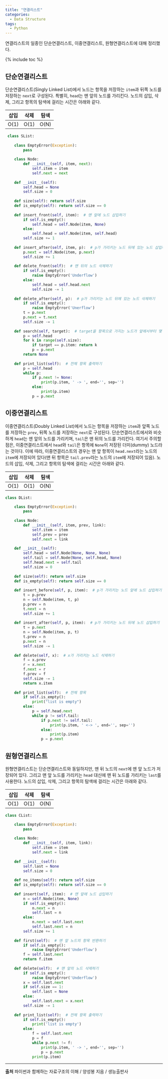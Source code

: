 ```yaml
---
title: "연결리스트"
categories:
  - Data Structure
tags:
  - Python
---
```


연결리스트의 일종인 단순연결리스트, 이중연결리스트, 원형연결리스트에 대해 정리했다.

{% include toc %}

## 단순연결리스트
단순연결리스트(Singly Linked List)에서 노드는 항목을 저장하는 `item`과 뒤쪽 노드를 저장하는 `next`로 구성된다. 특별히, `head`는 맨 앞의 노드를 가리킨다. 노드의 삽입, 삭제, 그리고 항목의 탐색에 걸리는 시간은 아래와 같다.

|삽입|삭제|탐색|
|---|---|---|
|O(1)|O(1)|O(N)|

```python
 class SList:
 
    class EmptyError(Exception):
        pass
    
    class Node:
        def __init__(self, item, next):
            self.item = item
            self.next = next
            
    def __init__(self):
        self.head = None
        self.size = 0
        
    def size(self): return self.size
    def is_empty(self): return self.size == 0
    
    def insert_front(self, item):  # 맨 앞에 노드 삽입하기
        if self.is_empty():
            self.head = self.Node(item, None)
        else:
            self.head = self.Node(item, self.head)
        self.size += 1
        
    def insert_after(self, item, p):  # p가 가리키는 노드 뒤에 있는 노드 삽입하기
        p.next = self.Node(item, p.next)
        self.size += 1
        
    def delete_front(self):  # 맨 뒤의 노드 삭제하기
        if self.is_empty():
            raise EmptyError('Underflow')
        else:
            self.head = self.head.next
            self.size -= 1
            
    def delete_after(self, p):  # p가 가리키는 노드 뒤에 있는 노드 삭제하기
        if self.is_empty():
            raise EmptyError('Unerflow')
        t = p.next
        p.next = t.next
        self.size -= 1
        
    def search(self, target):  # target을 항목으로 가지는 노드가 앞에서부터 몇 번째에 있는지 반환하기
        p = self.head
        for k in range(self.size):
            if target == p.item: return k
            p = p.next
        return None
    
    def print_list(self):  # 전체 항목 출력하기
        p = self.head
        while p:
            if p.next != None:
                print(p.item, ' -> ', end='', sep='')
            else:
                print(p.item)
            p = p.next
```  

## 이중연결리스트
이중연결리스트(Doubly Linked List)에서 노드는 항목을 저장하는 `item`과 앞쪽 노드를 저장하는 `prev`, 뒤쪽 노드를 저장하는 `next`로 구성된다. 단순연결리스트에서와 비슷하게 `head`는 맨 앞의 노드를 가리키며, `tail`은 맨 뒤의 노드를 가리킨다. 여기서 주의할 점은, 이중연결리스트에서 `head`와 `tail`은 항목에 `None`이 저장된 더미(dummy) 노드라는 것이다. 이에 따라, 이중연결리스트의 경우는 맨 앞 항목이 `head.next`라는 노드의 `item`에 저장되어 있다(맨 뒤 항목은 `tail.prev`라는 노드의 `item`에 저장되어 있음). 노드의 삽입, 삭제, 그리고 항목의 탐색에 걸리는 시간은 아래와 같다.

|삽입|삭제|탐색|
|---|---|---|
|O(1)|O(1)|O(N)|

```python
class DList:

    class EmptyError(Exception):
        pass
    
    class Node:
        def __init__(self, item, prev, link):
            self.item = item
            self.prev = prev
            self.next = link
                
    def __init__(self):
        self.head = self.Node(None, None, None)
        self.tail = self.Node(None, self.head, None)
        self.head.next = self.tail
        self.size = 0
        
    def size(self): return self.size
    def is_empty(self): return self.size == 0
    
    def insert_before(self, p, item):  # p가 가리키는 노드 앞에 노드 삽입하기
        t = p.prev
        n = self.Node(item, t, p)
        p.prev = n
        t.next = n
        self.size += 1
        
    def insert_after(self, p, item):  # p가 가리키는 노드 뒤에 노드 삽입하기
        t = p.next
        n = self.Node(item, p, t)
        t.prev = n
        p.next = n
        self.size -= 1
        
    def delete(self, x):  # x가 가리키는 노드 삭제하기
        f = x.prev
        r = x.next
        f.next = r
        f.prev = f
        self.size -= 1
        return x.item
    
    def print_list(self):  # 전체 항목 
        if self.is_empty():
            print("list is empty")
        else:
            p = self.head.next
            while p != self.tail:
                if p.next != self.tail:
                    print(p.item, ' <-> ', end='', sep='')
                else:
                    print(p.item)
                p = p.next
```  

## 원형연결리스트
원형연결리스트는 단순연결리스트와 동일하지만, 맨 뒤 노드의 `next`에 맨 앞 노드가 저장되어 있다. 그리고 맨 앞 노드를 가리키는 `head` 대신에 맨 뒤 노드를 가리키는 `last`를 사용한다. 노드의 삽입, 삭제, 그리고 항목의 탐색에 걸리는 시간은 아래와 같다.

|삽입|삭제|탐색|
|---|---|---|
|O(1)|O(1)|O(N)|

```python
class CList:

    class EmptyError(Exception):
        pass
    
    class Node:
        def __init__(self, item, link):
            self.item = item
            self.next = link
    
    def __init__(self):
        self.last = None
        self.size = 0
    
    def no_items(self): return self.size
    def is_empty(self): return self.size == 0
    
    def insert(self, item):  # 맨 앞에 노드 삽입하기
        n = self.Node(item, None)
        if self.is_empty():
            n.next = n
            self.last = n
        else:
            n.next = self.last.next
            self.last.next = n
        self.size += 1
        
    def first(self):  # 맨 앞 노드의 항목 반환하기
        if self.is_empty():
            raise EmptyError('Underflow')
        f = self.last.next
        return f.item
    
    def delete(self):  # 맨 앞의 노드 삭제하기
        if self.is_empty():
            raise EmptyError('Underflow')
        x = self.last.next
        if self.size == 1:
            self.last = None
        else:
            self.last.next = x.next
        self.size -= 1
        
    def print_list(self):  # 전체 항목 출력하기
        if self.is_empty():
            print('list is empty')
        else:
            f = self.last.next
            p = f
            while p.next != f:
                print(p.item, ' -> ', end='', sep='')
                p = p.next
            print(p.item)
```

---
**출처** 파이썬과 함께하는 자료구조의 이해 / 양성봉 지음 / 생능출판사
